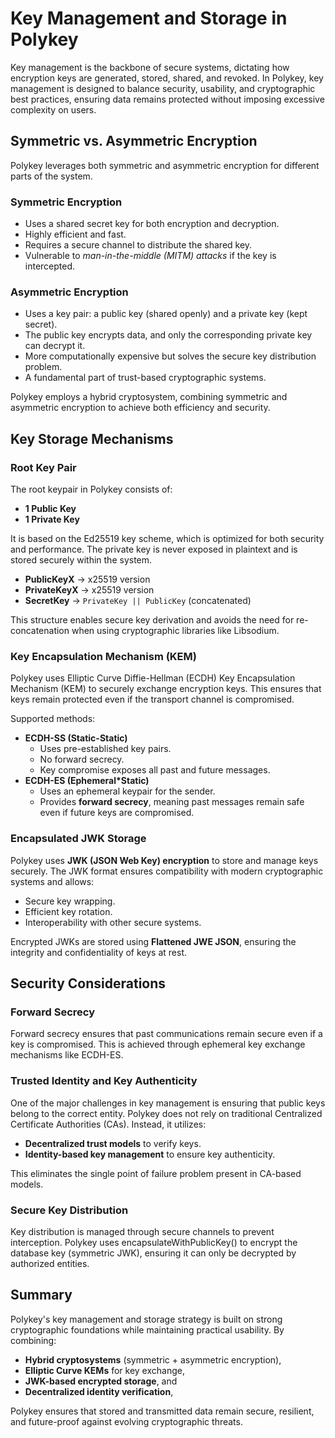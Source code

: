 # Key Management and Storage in Polykey

Key management is the backbone of secure systems, dictating how encryption keys are generated, stored, shared, and revoked. In Polykey, key management is designed to balance security, usability, and cryptographic best practices, ensuring data remains protected without imposing excessive complexity on users.

## Symmetric vs. Asymmetric Encryption

Polykey leverages both symmetric and asymmetric encryption for different parts of the system.

### Symmetric Encryption

* Uses a shared secret key for both encryption and decryption.
* Highly efficient and fast.
* Requires a secure channel to distribute the shared key.
* Vulnerable to *man-in-the-middle (MITM) attacks* if the key is intercepted.

### Asymmetric Encryption

* Uses a key pair: a public key (shared openly) and a private key (kept secret).
* The public key encrypts data, and only the corresponding private key can decrypt it.
* More computationally expensive but solves the secure key distribution problem.
* A fundamental part of trust-based cryptographic systems.

Polykey employs a hybrid cryptosystem, combining symmetric and asymmetric encryption to achieve both efficiency and security.

## Key Storage Mechanisms

### Root Key Pair

The root keypair in Polykey consists of:

* **1 Public Key**
* **1 Private Key**

It is based on the Ed25519 key scheme, which is optimized for both security and performance. The private key is never exposed in plaintext and is stored securely within the system.

* **PublicKeyX** -> x25519 version
* **PrivateKeyX** -> x25519 version
* **SecretKey** -> `PrivateKey || PublicKey` (concatenated)

This structure enables secure key derivation and avoids the need for re-concatenation when using cryptographic libraries like Libsodium.

### Key Encapsulation Mechanism (KEM)

Polykey uses Elliptic Curve Diffie-Hellman (ECDH) Key Encapsulation Mechanism (KEM) to securely exchange encryption keys. This ensures that keys remain protected even if the transport channel is compromised.

Supported methods:

* **ECDH-SS (Static-Static)**
  * Uses pre-established key pairs.
  * No forward secrecy.
  * Key compromise exposes all past and future messages.
* **ECDH-ES (Ephemeral*Static)**
  * Uses an ephemeral keypair for the sender.
  * Provides **forward secrecy**, meaning past messages remain safe even if future keys are compromised.

### Encapsulated JWK Storage

Polykey uses **JWK (JSON Web Key) encryption** to store and manage keys securely. The JWK format ensures compatibility with modern cryptographic systems and allows:

* Secure key wrapping.
* Efficient key rotation.
* Interoperability with other secure systems.

Encrypted JWKs are stored using **Flattened JWE JSON**, ensuring the integrity and confidentiality of keys at rest.

## Security Considerations

### Forward Secrecy

Forward secrecy ensures that past communications remain secure even if a key is compromised. This is achieved through ephemeral key exchange mechanisms like ECDH-ES.

### Trusted Identity and Key Authenticity

One of the major challenges in key management is ensuring that public keys belong to the correct entity. Polykey does not rely on traditional Centralized Certificate Authorities (CAs). Instead, it utilizes:

* **Decentralized trust models** to verify keys.
* **Identity-based key management** to ensure key authenticity.

This eliminates the single point of failure problem present in CA-based models.

### Secure Key Distribution

Key distribution is managed through secure channels to prevent interception. Polykey uses encapsulateWithPublicKey() to encrypt the database key (symmetric JWK), ensuring it can only be decrypted by authorized entities.

## Summary

Polykey's key management and storage strategy is built on strong cryptographic foundations while maintaining practical usability. By combining:

* **Hybrid cryptosystems** (symmetric + asymmetric encryption),
* **Elliptic Curve KEMs** for key exchange,
* **JWK-based encrypted storage**, and
* **Decentralized identity verification**,  

Polykey ensures that stored and transmitted data remain secure, resilient, and future-proof against evolving cryptographic threats.
